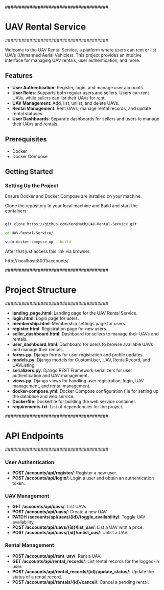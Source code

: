 ######################################
# UAV Rental Service
######################################

Welcome to the UAV Rental Service, a platform where users can rent or list UAVs (Unmanned Aerial Vehicles). This project provides an intuitive interface for managing UAV rentals, user authentication, and more.

## Features

- **User Authentication**: Register, login, and manage user accounts.
- **User Roles**: Supports both regular users and sellers. Users can rent UAVs, while sellers can list their UAVs for rent.
- **UAV Management**: Add, list, unlist, and delete UAVs.
- **Rental Management**: Rent UAVs, manage rental records, and update rental statuses.
- **User Dashboards**: Separate dashboards for sellers and users to manage their UAVs and rentals.

## Prerequisites

- Docker
- Docker Compose

## Getting Started

### Setting Up the Project
Ensure Docker and Docker Compose are installed on your machine.


Clone the repository to your local machine and Build and start the containers:


```bash

git clone https://github.com/KereMath/UAV-Rental-Service.git

cd UAV-Rental-Service/

sudo docker-compose up --build

```
After that just access this link via browser:

http://localhost:8001/accounts/

######################################
# Project Structure
######################################

- **landing_page.html**: Landing page for the UAV Rental Service.
- **login.html**: Login page for users.
- **membership.html**: Membership settings page for users.
- **register.html**: Registration page for new users.
- **seller_dashboard.html**: Dashboard for sellers to manage their UAVs and rentals.
- **user_dashboard.html**: Dashboard for users to browse available UAVs and manage their rentals.
- **forms.py**: Django forms for user registration and profile updates.
- **models.py**: Django models for CustomUser, UAV, RentalRecord, and UAVListing.
- **serializers.py**: Django REST Framework serializers for user authentication and UAV management.
- **views.py**: Django views for handling user registration, login, UAV management, and rental management.
- **docker-compose.yml**: Docker Compose configuration file for setting up the database and web service.
- **Dockerfile**: Dockerfile for building the web service container.
- **requirements.txt**: List of dependencies for the project.

######################################
# API Endpoints
######################################

### User Authentication

- **POST /accounts/api/register/**: Register a new user.
- **POST /accounts/api/login/**: Login a user and obtain an authentication token.

### UAV Management

- **GET /accounts/api/uavs/**: List UAVs.
- **POST /accounts/api/uavs/**: Create a new UAV.
- **PATCH /accounts/api/uavs/{id}/toggle_availability/**: Toggle UAV availability.
- **POST /accounts/api/uavs/{id}/list_uav/**: List a UAV with a price.
- **POST /accounts/api/uavs/{id}/unlist_uav/**: Unlist a UAV.

### Rental Management

- **POST /accounts/api/rent_uav/**: Rent a UAV.
- **GET /accounts/api/rental_records/**: List rental records for the logged-in user.
- **POST /accounts/api/rental_records/{id}/update_status/**: Update the status of a rental record.
- **POST /accounts/api/rentals/{id}/cancel/**: Cancel a pending rental.




